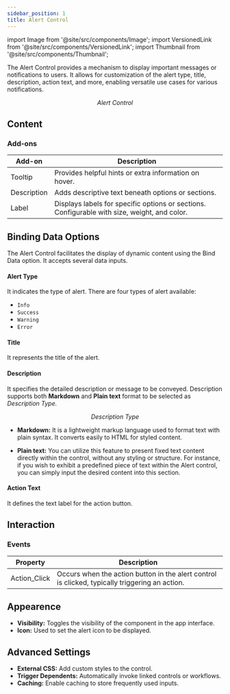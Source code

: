 ```yaml
---
sidebar_position: 1
title: Alert Control
---
```


import Image from '@site/src/components/Image';
import VersionedLink from '@site/src/components/VersionedLink';
import Thumbnail from '@site/src/components/Thumbnail';

The Alert Control provides a mechanism to display important messages or notifications to users. It allows for customization of the alert type, title, description, action text, and more, enabling versatile use cases for various notifications.

<figure>
  <Thumbnail src="/img/reference/controls/alert/preview.png" alt="Alert Control " />
  <figcaption align = "center"><i>Alert Control </i></figcaption>
</figure>

## Content


### Add-ons  

| Add-on      | Description                                                                               |
| ----------- | ----------------------------------------------------------------------------------------- |
| Tooltip     | Provides helpful hints or extra information on hover.                                     |
| Description | Adds descriptive text beneath options or sections.                                        |
| Label       | Displays labels for specific options or sections.   Configurable with size, weight, and color. |

## Binding Data Options

The Alert Control facilitates the display of dynamic content using the Bind Data option. It accepts several data inputs.



#### Alert Type

It indicates the type of alert. There are four types of alert available:
- `Info`
- `Success`
- `Warning`
- `Error`


#### Title
It represents the title of the alert.

#### Description
It specifies the detailed description or message to be conveyed. Description supports both **Markdown** and **Plain text** format to be selected as *Description Type.*

<figure>
  <Thumbnail src="/img/reference/controls/alert/description-type.png" alt="Description Type" />
  <figcaption align = "center"><i>Description Type</i></figcaption>
</figure>


- **Markdown:** It is a lightweight markup language used to format text with plain syntax. It converts easily to HTML for styled content.


- **Plain text:** You can utilize this feature to present fixed text content directly within the control, without any styling or structure. For instance, if you wish to exhibit a predefined piece of text within the Alert control, you can simply input the desired content into this section.

#### Action Text
It defines the text label for the action button.




## Interaction

### Events

| Property       | Description                                                                                   |
|----------------|-----------------------------------------------------------------------------------------------|
| Action_Click   | Occurs when the action button in the alert control is clicked, typically triggering an action.|

## Appearence
- **Visibility:** Toggles the visibility of the component in the app interface.
- **Icon:** Used to set the alert icon to be displayed.


## Advanced Settings

- **External CSS:** Add custom styles to the control.
- **Trigger Dependents:** Automatically invoke linked controls or workflows.
- **Caching:** Enable caching to store frequently used inputs.

<figure>
  <Thumbnail src="/img/reference/controls/text/advanced.png" />
</figure>


